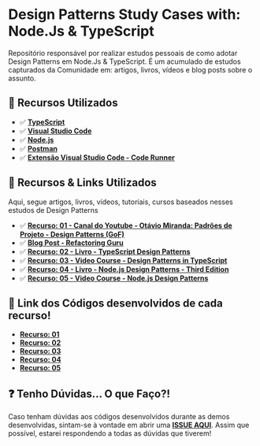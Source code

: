 # Design Patterns Study Cases with: Node.Js & TypeScript

Repositório responsável por realizar estudos pessoais de como adotar Design Patterns em Node.Js & TypeScript. É um acumulado de estudos capturados da Comunidade em: artigos, livros, vídeos e blog posts sobre o assunto.

## 🚀 Recursos Utilizados

- ✅ **[TypeScript](https://www.typescriptlang.org/download)**
- ✅ **[Visual Studio Code](https://code.visualstudio.com/?WT.mc_id=javascript-14034-gllemos)**
- ✅ **[Node.js](https://nodejs.org/en/)**
- ✅ **[Postman](https://www.getpostman.com/)**
- ✅ **[Extensão Visual Studio Code - Code Runner](https://marketplace.visualstudio.com/items?itemName=formulahendry.code-runner&WT.mc_id=javascript-14034-gllemos)**

## 📕 Recursos & Links Utilizados

Aqui, segue artigos, livros, vídeos, tutoriais, cursos baseados nesses estudos de Design Patterns

- ✅ **[Recurso: 01 - Canal do Youtube - Otávio Miranda: Padrões de Projeto - Design Patterns (GoF)](https://www.youtube.com/playlist?list=PLbIBj8vQhvm0VY5YrMrafWaQY2EnJ3j8H)**
- ✅ **[Blog Post - Refactoring Guru](https://refactoring.guru/pt-br/design-patterns)**
- ✅ **[Recurso: 02 - Livro - TypeScript Design Patterns](https://g.co/kgs/bpehza)**
- ✅ **[Recurso: 03 - Video Course - Design Patterns in TypeScript](https://learning.oreilly.com/videos/design-patterns-in/9781789347951)**
- ✅ **[Recurso: 04 - Livro - Node.js Design Patterns - Third Edition](https://g.co/kgs/w1DbSU)**
- ✅ **[Recurso: 05 - Video Course - Node.js Design Patterns](https://learning.oreilly.com/videos/node-js-design-patterns/9781789538397)**

## 📌 Link dos Códigos desenvolvidos de cada recurso!

- **[Recurso: 01](./recurso-01/README.md)**
- **[Recurso: 02](./recurso-02/README.md)**
- **[Recurso: 03](./recurso-03/README.md)**
- **[Recurso: 04](./recurso-04/README.md)**
- **[Recurso: 05](./recurso-05/README.md)**

## ❓ Tenho Dúvidas... O que Faço?!

Caso tenham dúvidas aos códigos desenvolvidos durante as demos desenvolvidas, sintam-se à vontade em abrir uma **[ISSUE AQUI](https://github.com/glaucia86/design-patterns-studies-node-ts/issues)**. Assim que possível, estarei respondendo a todas as dúvidas que tiverem!
